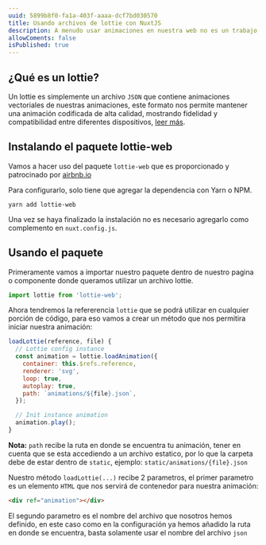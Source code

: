 ```yaml
---
uuid: 5899b8f0-fa1a-403f-aaaa-dcf7bd030570
title: Usando archivos de lottie con NuxtJS
description: A menudo usar animaciones en nuestra web no es un trabajo facil, por lo que en este blog vamos a aprender a usar animaciones lottie dentro de nuestro proyecto con nuxtJS facilmente.
allowComents: false
isPublished: true
---
```


## ¿Qué es un lottie?

Un lottie es simplemente un archivo `JSON` que contiene animaciones vectoriales de nuestras animaciones, este formato nos permite mantener una animación codificada de alta calidad, mostrando fidelidad y compatibilidad entre diferentes dispositivos, <a href="https://lottiefiles.com/what-is-lottie" target="_blank">leer más</a>.

## Instalando el paquete lottie-web

Vamos a hacer uso del paquete `lottie-web` que es proporcionado y patrocinado por <a href="https://airbnb.io" target="_blank">airbnb.io</a>

Para configurarlo, solo tiene que agregar la dependencia con Yarn o NPM.

```shell
yarn add lottie-web
```

Una vez se haya finalizado la instalación no es necesario agregarlo como complemento en `nuxt.config.js`.

## Usando el paquete

Primeramente vamos a importar nuestro paquete dentro de nuestro pagina o componente donde queramos utilizar un archivo lottie.

```js
import lottie from 'lottie-web';
```

Ahora tendremos la refererencia `lottie` que se podrá utilizar en cualquier porción de código, para eso vamos a crear un método que nos permitira iniciar nuestra animación:

```js
loadLottie(reference, file) {
  // Lottie config instance
  const animation = lottie.loadAnimation({
    container: this.$refs.reference,
    renderer: 'svg',
    loop: true,
    autoplay: true,
    path: `animations/${file}.json`,
  });

  // Init instance animation
  animation.play();
}
```

<Alert type="warning">
  <strong>Nota:</strong> <code>path</code> recibe la ruta en donde se encuentra tu animación, tener en cuenta que se esta accediendo a un archivo estatico, por lo que la carpeta debe de estar dentro de <code>static</code>, ejemplo: <code>static/animations/{file}.json</code>
</Alert>

Nuestro método `loadLottie(...)` recibe 2 parametros, el primer parametro es un elemento `HTML` que nos servirá de contenedor para nuestra animación:

```html
<div ref="animation"></div>
```

El segundo parametro es el nombre del archivo que nosotros hemos definido, en este caso como en la configuración ya hemos añadido la ruta en donde se encuentra, basta solamente usar el nombre del archivo `json`
